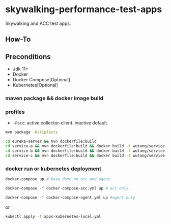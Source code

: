 # skywalking-performance-test-apps

Skywalking and ACC test apps.

## How-To

## Preconditions

- Jdk 11+
- Docker
- Docker Compose[Optional]
- Kubernetes[Optional]

### maven package && docker image build

### profiles

- `-Pacc`: active collector-client. inactive default.

```bash
mvn package -DskipTests
```

```bash
cd eureka-server && mvn dockerfile:build 
cd service-a && mvn dockerfile:build && docker build -t wutang/service-a:2.0-agent -f Dockerfile-agent .
cd service-b && mvn dockerfile:build && docker build -t wutang/service-b:2.0-agent -f Dockerfile-agent .
cd service-c && mvn dockerfile:build && docker build -t wutang/service-c:2.0-agent -f Dockerfile-agent .
```

### docker run or kubernetes deployment

```bash
docker-compose up # base demo,no acc and agent.

docker-compose -f docker-compose-acc.yml up # acc only.

docker-compose -f docker-compose-agent.yml up #agent only

```

or
 
```bash
kubectl apply -f apps-kubernetes-local.yml
```
